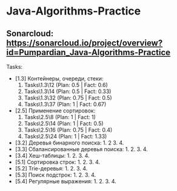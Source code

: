 # Java-Algorithms-Practice
## Sonarcloud: https://sonarcloud.io/project/overview?id=Pumpardian_Java-Algorithms-Practice
Tasks:
- [1.3] Контейнеры, очереди, стеки:
  1. Tasks\1.3\12 (Plan: 0.5 | Fact: 0.6)
  2. Tasks\1.3\14 (Plan: 0.5 | Fact: 0.33)
  3. Tasks\1.3\32 (Plan: 0.75 | Fact: 0.5)
  4. Tasks\1.3\37 (Plan: 1 | Fact: 0.67)
- [2.5] Применение сортировок:
  1. Tasks\2.5\8 (Plan: 1 | Fact: 1)
  2. Tasks\2.5\14 (Plan: 1 | Fact: 0.5)
  3. Tasks\2.5\16 (Plan: 0.75 | Fact: 0.4)
  4. Tasks\2.5\24 (Plan: 1 | Fact: 1.33)
- [3.2] Деревья бинарного поиска:
  1.
  2
  3.
  4.
- [3.3] Сбалансированные деревья поиска:
  1.
  2.
  3.
  4.
- [3.4] Хеш-таблицы:
  1.
  2.
  3.
  4.
- [5.1] Сортировка строк:
  1.
  2.
  3.
  4.
- [5.2] Trie-деревья:
  1.
  2.
  3.
  4.
- [5.3] Поиск подстрок:
  1.
  2.
  3.
  4.
- [5.4] Регулярные выражения:
  1.
  2.
  3.
  4.